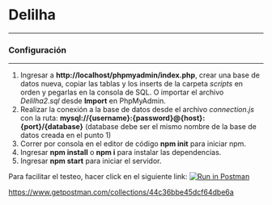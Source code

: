 # Delilha


---

### Configuración 

---

1. Ingresar a **http://localhost/phpmyadmin/index.php**, crear una base de datos nueva, copiar las tablas y los inserts de la carpeta _scripts_ en orden y pegarlas en la consola de SQL. O importar el archivo _Delilha2.sql_ desde **Import** en PhpMyAdmin.
2. Realizar la conexión a la base de datos desde el archivo _connection.js_ con la ruta: **mysql://{username}:{password}@{host}:{port}/{database}** (database debe ser el mismo nombre de la base de datos creada en el punto 1)
3. Correr por consola en el editor de código **npm init** para iniciar npm.
4. Ingresar **npm install** o **npm i** para instalar las dependencias.
5. Ingresar **npm start** para iniciar el servidor.

Para facilitar el testeo, hacer click en el siguiente link:
[![Run in Postman](https://run.pstmn.io/button.svg)](https://app.getpostman.com/run-collection/44c36bbe45dcf64dbe6a)

https://www.getpostman.com/collections/44c36bbe45dcf64dbe6a




